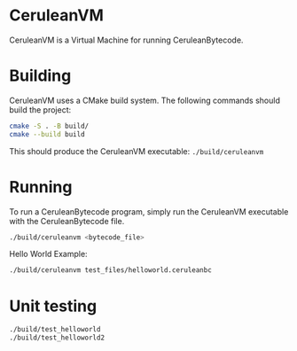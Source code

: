 # CeruleanVM

CeruleanVM is a Virtual Machine for running CeruleanBytecode.

# Building

CeruleanVM uses a CMake build system. The following commands should build the project:
```bash
cmake -S . -B build/
cmake --build build
```

This should produce the CeruleanVM executable: `./build/ceruleanvm`

# Running

To run a CeruleanBytecode program, simply run the CeruleanVM executable with the CeruleanBytecode file.
```bash
./build/ceruleanvm <bytecode_file>
```

Hello World Example:
```bash
./build/ceruleanvm test_files/helloworld.ceruleanbc
```

# Unit testing

```bash
./build/test_helloworld
./build/test_helloworld2
```
